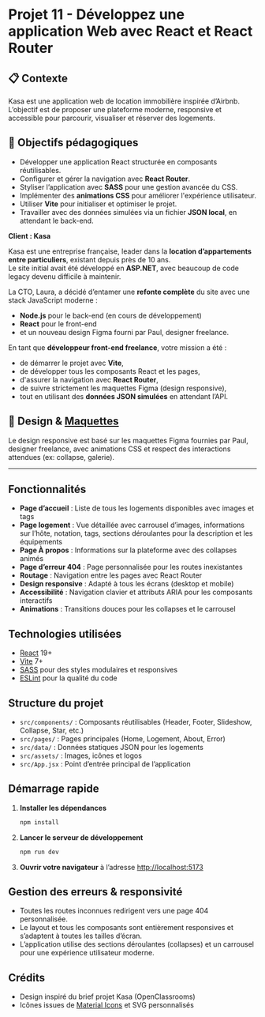 # Projet 11 -  Développez une application Web avec React et React Router

## 📋 Contexte

Kasa est une application web de location immobilière inspirée d’Airbnb. L’objectif est de proposer une plateforme moderne, responsive et accessible pour parcourir, visualiser et réserver des logements.

## 🎯 Objectifs pédagogiques

- Développer une application React structurée en composants réutilisables.
- Configurer et gérer la navigation avec **React Router**.
- Styliser l’application avec **SASS** pour une gestion avancée du CSS.
- Implémenter des **animations CSS** pour améliorer l'expérience utilisateur.
- Utiliser **Vite** pour initialiser et optimiser le projet.
- Travailler avec des données simulées via un fichier **JSON local**, en attendant le back-end.

**Client : Kasa**

Kasa est une entreprise française, leader dans la **location d’appartements entre particuliers**, existant depuis près de 10 ans.  
Le site initial avait été développé en **ASP.NET**, avec beaucoup de code legacy devenu difficile à maintenir.

La CTO, Laura, a décidé d’entamer une **refonte complète** du site avec une stack JavaScript moderne :
- **Node.js** pour le back-end (en cours de développement)
- **React** pour le front-end
- et un nouveau design Figma fourni par Paul, designer freelance.

En tant que **développeur front-end freelance**, votre mission a été :
- de démarrer le projet avec **Vite**,
- de développer tous les composants React et les pages,
- d'assurer la navigation avec **React Router**,
- de suivre strictement les maquettes Figma (design responsive),
- tout en utilisant des **données JSON simulées** en attendant l’API.

## 🎨 Design & [Maquettes](https://www.figma.com/design/2BZEoBhyxt5IwZgRn0wGsL/Kasa_FR?node-id=4-3&t=KxOnTlPcxAY8ZtKR-0/)
Le design responsive est basé sur les maquettes Figma fournies par Paul, designer freelance, avec animations CSS et respect des interactions attendues (ex: collapse, galerie).

---


## Fonctionnalités

- **Page d’accueil** : Liste de tous les logements disponibles avec images et tags
- **Page logement** : Vue détaillée avec carrousel d’images, informations sur l’hôte, notation, tags, sections déroulantes pour la description et les équipements
- **Page À propos** : Informations sur la plateforme avec des collapses animés
- **Page d’erreur 404** : Page personnalisée pour les routes inexistantes
- **Routage** : Navigation entre les pages avec React Router
- **Design responsive** : Adapté à tous les écrans (desktop et mobile)
- **Accessibilité** : Navigation clavier et attributs ARIA pour les composants interactifs
- **Animations** : Transitions douces pour les collapses et le carrousel

## Technologies utilisées

- [React](https://react.dev/) 19+
- [Vite](https://vitejs.dev/) 7+
- [SASS](https://sass-lang.com/) pour des styles modulaires et responsives
- [ESLint](https://eslint.org/) pour la qualité du code

## Structure du projet

- `src/components/` : Composants réutilisables (Header, Footer, Slideshow, Collapse, Star, etc.)
- `src/pages/` : Pages principales (Home, Logement, About, Error)
- `src/data/` : Données statiques JSON pour les logements
- `src/assets/` : Images, icônes et logos
- `src/App.jsx` : Point d’entrée principal de l’application

## Démarrage rapide

1. **Installer les dépendances**
   ```bash
   npm install
   ```
2. **Lancer le serveur de développement**
   ```bash
   npm run dev
   ```
3. **Ouvrir votre navigateur** à l’adresse [http://localhost:5173](http://localhost:5173)

## Gestion des erreurs & responsivité

- Toutes les routes inconnues redirigent vers une page 404 personnalisée.
- Le layout et tous les composants sont entièrement responsives et s’adaptent à toutes les tailles d’écran.
- L’application utilise des sections déroulantes (collapses) et un carrousel pour une expérience utilisateur moderne.

## Crédits

- Design inspiré du brief projet Kasa (OpenClassrooms)
- Icônes issues de [Material Icons](https://fonts.google.com/icons) et SVG personnalisés
